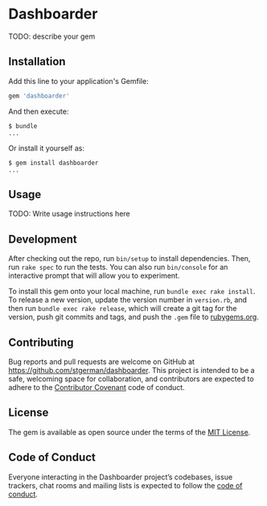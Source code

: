 # Dashboarder

TODO: describe your gem

## Installation

Add this line to your application's Gemfile:

```ruby
gem 'dashboarder'
```

And then execute:

    $ bundle
    ...

Or install it yourself as:

    $ gem install dashboarder
    ...

## Usage

TODO: Write usage instructions here

## Development

After checking out the repo, run `bin/setup` to install dependencies. Then, run `rake spec` to run the tests. You can also run `bin/console` for an interactive prompt that will allow you to experiment.

To install this gem onto your local machine, run `bundle exec rake install`. To release a new version, update the version number in `version.rb`, and then run `bundle exec rake release`, which will create a git tag for the version, push git commits and tags, and push the `.gem` file to [rubygems.org](https://rubygems.org).

## Contributing

Bug reports and pull requests are welcome on GitHub at https://github.com/stgerman/dashboarder. This project is intended to be a safe, welcoming space for collaboration, and contributors are expected to adhere to the [Contributor Covenant](http://contributor-covenant.org) code of conduct.

## License

The gem is available as open source under the terms of the [MIT License](https://opensource.org/licenses/MIT).

## Code of Conduct

Everyone interacting in the Dashboarder project’s codebases, issue trackers, chat rooms and mailing lists is expected to follow the [code of conduct](https://github.com/stgerman/dashboarder/blob/master/CODE_OF_CONDUCT.md).
